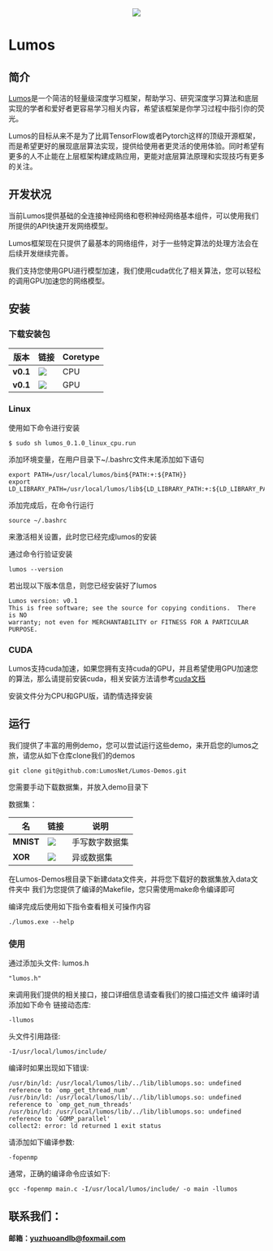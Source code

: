 <div align="center">
  <img src="https://github.com/LumosNet/Lumos/blob/master/img/Lumos.png">
</div>

# Lumos

## 简介

[Lumos](https://gitee.com/lumos-net/lumos)是一个简洁的轻量级深度学习框架，帮助学习、研究深度学习算法和底层实现的学者和爱好者更容易学习相关内容，希望该框架是你学习过程中指引你的荧光。

Lumos的目标从来不是为了比肩TensorFlow或者Pytorch这样的顶级开源框架，而是希望更好的展现底层算法实现，提供给使用者更灵活的使用体验。同时希望有更多的人不止能在上层框架构建成熟应用，更能对底层算法原理和实现技巧有更多的关注。



## 开发状况

当前Lumos提供基础的全连接神经网络和卷积神经网络基本组件，可以使用我们所提供的API快速开发网络模型。

Lumos框架现在只提供了最基本的网络组件，对于一些特定算法的处理方法会在后续开发继续完善。

我们支持您使用GPU进行模型加速，我们使用cuda优化了相关算法，您可以轻松的调用GPU加速您的网络模型。



## 安装

### 下载安装包
版本                    | 链接                                                                                                                                                                           | Coretype
----------------------------- | -------------------------------------------------------------------------------------------------------------------------------------------------------------------------------- | ---------
**v0.1**                 | [<img src="https://img.shields.io/badge/Lumos-CPU-brightgreen" />](https://github.com/LumosNet/Lumos-Build/raw/main/v0.1.0/lumos_0.1.0_linux_cpu.run)           | CPU
**v0.1**                 | [<img src="https://img.shields.io/badge/Lumos-GPU-brightgreen" />](https://github.com/LumosNet/Lumos-Build/raw/main/v0.1.0/lumos_0.1.0_linux_gpu.run)           | GPU



### **Linux**

使用如下命令进行安装

```shell
$ sudo sh lumos_0.1.0_linux_cpu.run
```

添加环境变量，在用户目录下~/.bashrc文件末尾添加如下语句

```
export PATH=/usr/local/lumos/bin${PATH:+:${PATH}}
export LD_LIBRARY_PATH=/usr/local/lumos/lib${LD_LIBRARY_PATH:+:${LD_LIBRARY_PATH}}
```

添加完成后，在命令行运行

```shell
source ~/.bashrc
```

来激活相关设置，此时您已经完成lumos的安装

通过命令行验证安装

```shell
lumos --version
```

若出现以下版本信息，则您已经安装好了lumos

```shell
Lumos version: v0.1
This is free software; see the source for copying conditions.  There is NO
warranty; not even for MERCHANTABILITY or FITNESS FOR A PARTICULAR PURPOSE.
```



### **CUDA**

Lumos支持cuda加速，如果您拥有支持cuda的GPU，并且希望使用GPU加速您的算法，那么请提前安装cuda，相关安装方法请参考[cuda文档](https://docs.nvidia.com/cuda/cuda-toolkit-release-notes/index.html)

安装文件分为CPU和GPU版，请酌情选择安装



## 运行

我们提供了丰富的用例demo，您可以尝试运行这些demo，来开启您的lumos之旅，请您从如下仓库clone我们的demos

```shell
git clone git@github.com:LumosNet/Lumos-Demos.git
```

您需要手动下载数据集，并放入demo目录下

数据集：

名                    | 链接                                                                                                                                                                           | 说明
----------------------------- | -------------------------------------------------------------------------------------------------------------------------------------------------------------------------------- | ---------
**MNIST**                 | [<img src="https://img.shields.io/badge/Lumos-CPU-brightgreen" />](https://pan.baidu.com/s/1Qm7HRy0oVx-eiVl0jBxC5A?pwd=6bxh )           | 手写数字数据集
**XOR**                 | [<img src="https://img.shields.io/badge/Lumos-GPU-brightgreen" />](https://pan.baidu.com/s/1KMGSVsDKPFy7U9Wnfxd7yw?pwd=ec2o )           | 异或数据集

在Lumos-Demos根目录下新建data文件夹，并将您下载好的数据集放入data文件夹中
我们为您提供了编译的Makefile，您只需使用make命令编译即可

编译完成后使用如下指令查看相关可操作内容

```
./lumos.exe --help
```




### 使用
通过添加头文件: lumos.h
```
"lumos.h"
```
来调用我们提供的相关接口，接口详细信息请查看我们的接口描述文件
编译时请添加如下命令
链接动态库:
```shell
-llumos
```

头文件引用路径:
```shell
-I/usr/local/lumos/include/
```

编译时如果出现如下错误:
```shell
/usr/bin/ld: /usr/local/lumos/lib/../lib/liblumops.so: undefined reference to `omp_get_thread_num'
/usr/bin/ld: /usr/local/lumos/lib/../lib/liblumops.so: undefined reference to `omp_get_num_threads'
/usr/bin/ld: /usr/local/lumos/lib/../lib/liblumops.so: undefined reference to `GOMP_parallel'
collect2: error: ld returned 1 exit status
```

请添加如下编译参数:
```shell
-fopenmp
```

通常，正确的编译命令应该如下:
```shell
gcc -fopenmp main.c -I/usr/local/lumos/include/ -o main -llumos
```



## 联系我们：

####     邮箱：yuzhuoandlb@foxmail.com

​    